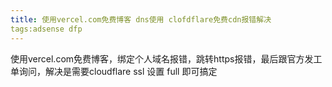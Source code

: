 ```yaml
---
title: 使用vercel.com免费博客 dns使用 clofdflare免费cdn报错解决
tags:adsense dfp
---
```

使用vercel.com免费博客，绑定个人域名报错，跳转https报错，最后跟官方发工单询问，解决是需要cloudflare  ssl 设置 full 即可搞定
